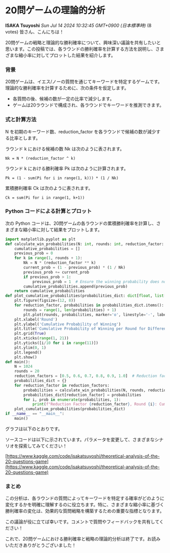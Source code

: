 # 20問ゲームの理論的分析
**ISAKA Tsuyoshi** *Sun Jul 14 2024 10:32:45 GMT+0900 (日本標準時)* (8 votes)
皆さん、こんにちは！

20問ゲームの戦略と理論的な勝利確率について、興味深い議論を共有したいと思います。この投稿では、各ラウンドの勝利確率を計算する方法を説明し、さまざまな縮小率に対してプロットした結果を紹介します。

### 背景
20問ゲームは、イエス/ノーの質問を通じてキーワードを特定するゲームです。理論的な勝利確率を計算するために、次の条件を仮定します。

* 各質問の後、候補の数が一定の比率で減少します。
* ゲームは20ラウンドで構成され、各ラウンドでキーワードを推測できます。

### 式と計算方法
N を初期のキーワード数、reduction_factor を各ラウンドで候補の数が減少する比率とします。

ラウンド k における候補の数 Nk は次のように表されます。

```
Nk = N * (reduction_factor ^ k)
```

ラウンド k における勝利確率 Pk は次のように計算されます。

```
Pk = (1 - sum(Pi for i in range(1, k))) * (1 / Nk)
```

累積勝利確率 Ck は次のように表されます。

```
Ck = sum(Pi for i in range(1, k+1))
```

### Python コードによる計算とプロット
次の Python コードは、20問ゲームの各ラウンドの累積勝利確率を計算し、さまざまな縮小率に対して結果をプロットします。

```python
import matplotlib.pyplot as plt
def calculate_win_probabilities(N: int, rounds: int, reduction_factor: float) -> list[float]:
    cumulative_probabilities = []
    previous_prob = 0
    for k in range(1, rounds + 1):
        Nk = N * (reduction_factor ** k)
        current_prob = (1 - previous_prob) * (1 / Nk)
        previous_prob += current_prob
        if previous_prob > 1:
            previous_prob = 1  # Ensure the winning probability does not exceed 1
        cumulative_probabilities.append(previous_prob)
    return cumulative_probabilities
def plot_cumulative_probabilities(probabilities_dict: dict[float, list[float]]):
    plt.figure(figsize=(12, 8))
    for reduction_factor, probabilities in probabilities_dict.items():
        rounds = range(1, len(probabilities) + 1)
        plt.plot(rounds, probabilities, marker='o', linestyle='-', label=f'Reduction Factor = {reduction_factor}')
    plt.xlabel('Round')
    plt.ylabel('Cumulative Probability of Winning')
    plt.title('Cumulative Probability of Winning per Round for Different Reduction Factors')
    plt.grid(True)
    plt.xticks(range(1, 21))
    plt.yticks([i/10 for i in range(11)])
    plt.ylim(0, 1)
    plt.legend()
    plt.show()
def main():
    N = 1024
    rounds = 20
    reduction_factors = [0.5, 0.6, 0.7, 0.8, 0.9, 1.0]  # Reduction factors ranging from 0.5 to 1.0
    probabilities_dict = {}
    for reduction_factor in reduction_factors:
        probabilities = calculate_win_probabilities(N, rounds, reduction_factor)
        probabilities_dict[reduction_factor] = probabilities
        for i, prob in enumerate(probabilities, 1):
            print(f"Reduction Factor {reduction_factor}, Round {i}: Cumulative probability of winning = {prob:.10f}")
    plot_cumulative_probabilities(probabilities_dict)
if __name__ == "__main__":
    main()
```

グラフは以下のとおりです。

ソースコードは以下に示されています。パラメータを変更して、さまざまなシナリオを探索してみてください！

[https://www.kaggle.com/code/isakatsuyoshi/theoretical-analysis-of-the-20-questions-game](https://www.kaggle.com/code/isakatsuyoshi/theoretical-analysis-of-the-20-questions-game)

### まとめ
この分析は、各ラウンドの質問によってキーワードを特定する確率がどのように変化するかを明確に理解するのに役立ちます。特に、さまざまな縮小率に基づく勝利確率の変化は、効果的な質問戦略を構築するための重要な指標となります。

この議論が役に立てば幸いです。コメントで質問やフィードバックを共有してください！

これで、20問ゲームにおける勝利確率と戦略の理論的分析は終了です。お読みいただきありがとうございました！

